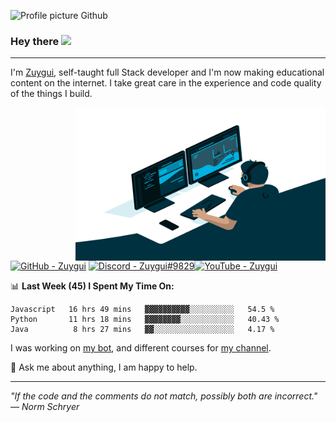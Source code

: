 
![Profile picture Github](./new_profile.png)

### Hey there <img src="https://media.giphy.com/media/hvRJCLFzcasrR4ia7z/giphy.gif" width="25px">

---

I'm [Zuygui](https://zuygui.netlify.app), self-taught full Stack developer and I'm now making educational content on the internet. I take great care in the experience and code quality of the things I build.

<img align="right" alt="GIF" src="./programmer.gif" width="400" height="245" />

<a href="https://github.com/Zuygui"><img alt="GitHub - Zuygui" title="GitHub - Zuygui" height="32" width="32" src="https://raw.githubusercontent.com/peterthehan/peterthehan/master/assets/github.svg"></a> <a href="https://discord.gg/cNQHdCAtYs"><img alt="Discord - Zuygui#9829" title="Discord - Zuygui#9829" height="32" width="32" src="https://raw.githubusercontent.com/peterthehan/peterthehan/master/assets/discord.svg"></a><a href="https://www.youtube.com/channel/UC0vgVkqXb9PwJIW2es07Zgg"><img alt="YouTube - Zuygui" title="YouTube - Zuygui" height="32" width="32" src="https://raw.githubusercontent.com/peterthehan/peterthehan/master/assets/youtube.svg"></a>

📊 **Last Week (45) I Spent My Time On:**
```text
Javascript   16 hrs 49 mins   ▓▓▓▓▓▓▓▓▓▓░░░░░░░░░░   54.5 %
Python       11 hrs 18 mins   ▓▓▓▓▓▓▓▓░░░░░░░░░░░░   40.43 %
Java          8 hrs 27 mins   ▓▓░░░░░░░░░░░░░░░░░░   4.17 %
```

I was working on [my bot](https://github.com/TyraBOT/tyra), and different courses for [my channel](https://www.youtube.com/channel/UC0vgVkqXb9PwJIW2es07Zgg).

💬 Ask me about anything, I am happy to help.

---

*"If the code and the comments do not match, possibly both are incorrect." — Norm Schryer*
